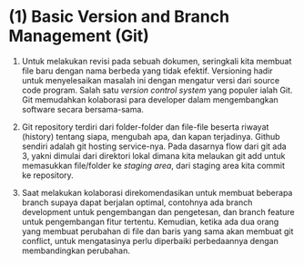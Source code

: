 # (1) Basic Version and Branch Management (Git)

1. Untuk melakukan revisi pada sebuah dokumen, seringkali kita membuat file baru dengan nama berbeda yang tidak efektif. Versioning hadir untuk menyelesaikan masalah ini dengan mengatur versi dari source code program. Salah satu *version control system* yang populer ialah Git. Git memudahkan kolaborasi para developer dalam mengembangkan software secara bersama-sama.

2. Git repository terdiri dari folder-folder dan file-file beserta riwayat (history) tentang siapa, mengubah apa, dan kapan terjadinya. Github sendiri adalah git hosting service-nya. Pada dasarnya flow dari git ada 3, yakni dimulai dari direktori lokal dimana kita melaukan git add untuk memasukkan file/folder ke *staging area*, dari staging area kita commit ke repository.

3. Saat melakukan kolaborasi direkomendasikan untuk membuat beberapa branch supaya dapat berjalan optimal, contohnya ada branch development untuk pengembangan dan pengetesan, dan branch feature untuk pengembangan fitur tertentu. Kemudian, ketika ada dua orang yang membuat perubahan di file dan baris yang sama akan membuat git conflict, untuk mengatasinya perlu diperbaiki perbedaannya dengan membandingkan perubahan.